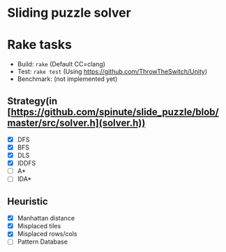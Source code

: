 # Sliding puzzle solver

# Rake tasks
* Build: `rake` (Default CC=clang)
* Test: `rake test` (Using <https://github.com/ThrowTheSwitch/Unity>)
* Benchmark: (not implemented yet)

## Strategy(in [https://github.com/spinute/slide_puzzle/blob/master/src/solver.h](solver.h))
* [x] DFS
* [x] BFS
* [x] DLS
* [x] IDDFS
* [ ] A\*
* [ ] IDA\*

## Heuristic
* [x] Manhattan distance
* [x] Misplaced tiles
* [x] Misplaced rows/cols
* [ ] Pattern Database
